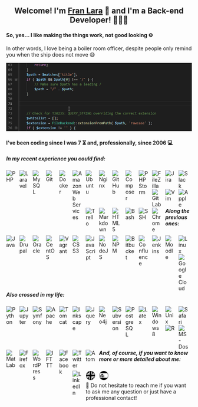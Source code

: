 <h2 align="center">
Welcome! I'm <a href="https://franciscolaracasalilla.com/" target="_blank" rel="noreferrer">Fran Lara</a> 👋 and I'm a Back-end Developer! 👨🏻‍💻
</h2>

<h4>
So, yes... I like making the things work, not good looking ⚙
</h4>

In other words, I love being a boiler room officer, despite people only remind you when the ship does not move 😅

<p align="center">
<img alt="PHP coding" src="./images/php.gif"/>
</p>

#### I've been coding since I was 7 ⏳ and, professionally, since 2006 💻

##### In my recent experience you could find:

<img align="left" alt="PHP" title="PHP" width="26px" src="https://cdn.jsdelivr.net/gh/devicons/devicon/icons/php/php-original.svg" style="padding-right:10px;"/>
<img align="left" alt="Laravel" title="Laravel" width="26px" src="https://cdn.jsdelivr.net/gh/devicons/devicon/icons/laravel/laravel-plain.svg" style="padding-right:10px;"/>
<img align="left" alt="MySQL" title="MySQL" width="26px" src="https://cdn.jsdelivr.net/gh/devicons/devicon/icons/mysql/mysql-original.svg" style="padding-right:10px;"/>
<img align="left" alt="Git" title="Git" width="26px" src="https://cdn.jsdelivr.net/gh/devicons/devicon/icons/git/git-original.svg" style="padding-right:10px;"/>
<img align="left" alt="Docker" title="Docker" width="26px" src="https://cdn.jsdelivr.net/gh/devicons/devicon/icons/docker/docker-original.svg" style="padding-right:10px;"/>
<img align="left" alt="Amazon Web Services" title="Amazon Web Services" width="26px" src="https://cdn.jsdelivr.net/gh/devicons/devicon/icons/amazonwebservices/amazonwebservices-original.svg" style="padding-right:10px;"/>
<img align="left" alt="Ubuntu" title="Ubuntu" width="26px" src="https://cdn.jsdelivr.net/gh/devicons/devicon/icons/ubuntu/ubuntu-plain.svg" style="padding-right:10px;"/>
<img align="left" alt="Nginx" title="Nginx" width="26px" src="https://cdn.jsdelivr.net/gh/devicons/devicon/icons/nginx/nginx-original.svg" style="padding-right:10px;"/>
<img align="left" alt="GitHub" title="GitHub" width="26px" src="https://cdn.jsdelivr.net/gh/devicons/devicon/icons/github/github-original.svg" style="padding-right:10px;"/>
<img align="left" alt="Composer" title="Composer" width="26px" src="https://cdn.jsdelivr.net/gh/devicons/devicon/icons/composer/composer-original.svg" style="padding-right:10px;"/>
<img align="left" alt="PHPStorm" title="PHPStorm" width="26px" src="https://cdn.jsdelivr.net/gh/devicons/devicon/icons/phpstorm/phpstorm-original.svg" style="padding-right:10px;"/>
<img align="left" alt="FileZilla" title="FileZilla" width="26px" src="https://cdn.jsdelivr.net/gh/devicons/devicon/icons/filezilla/filezilla-plain.svg" style="padding-right:10px;"/>
<img align="left" alt="Jira" title="Jira" width="26px" src="https://cdn.jsdelivr.net/gh/devicons/devicon/icons/jira/jira-original.svg" style="padding-right:10px;"/>
<img align="left" alt="Slack" title="Slack" width="26px" src="https://cdn.jsdelivr.net/gh/devicons/devicon/icons/slack/slack-original.svg" style="padding-right:10px;"/>
<img align="left" alt="GitLab" title="GitLab" width="26px" src="https://cdn.jsdelivr.net/gh/devicons/devicon/icons/gitlab/gitlab-original.svg" style="padding-right:10px;"/>
<img align="left" alt="Vim" title="Vim" width="26px" src="https://cdn.jsdelivr.net/gh/devicons/devicon/icons/vim/vim-original.svg" style="padding-right:10px;"/>
<img align="left" alt="Apple" title="Apple" width="26px" src="https://cdn.jsdelivr.net/gh/devicons/devicon/icons/apple/apple-original.svg" style="padding-right:10px;"/>
<img align="left" alt="Trello" title="Trello" width="26px" src="https://cdn.jsdelivr.net/gh/devicons/devicon/icons/trello/trello-plain.svg" style="padding-right:10px;"/>
<img align="left" alt="Markdown" title="Markdown" width="26px" src="https://cdn.jsdelivr.net/gh/devicons/devicon/icons/markdown/markdown-original.svg" style="padding-right:10px;"/>
<img align="left" alt="HTML5" title="HTML5" width="26px" src="https://cdn.jsdelivr.net/gh/devicons/devicon/icons/html5/html5-original.svg" style="padding-right:10px;"/>
<img align="left" alt="Bash" title="Bash" width="26px" src="https://cdn.jsdelivr.net/gh/devicons/devicon/icons/bash/bash-plain.svg" style="padding-right:10px;"/>
<img align="left" alt="SSH" title="SSH" width="26px" src="https://cdn.jsdelivr.net/gh/devicons/devicon/icons/ssh/ssh-original.svg" style="padding-right:10px;"/>
<img align="left" alt="Chrome" title="Chrome" width="26px" src="https://cdn.jsdelivr.net/gh/devicons/devicon/icons/chrome/chrome-original.svg" style="padding-right:10px;"/>
</br>
</br>
</br>

##### Along the previous ones:

<img align="left" alt="Java" title="Java" width="26px" src="https://cdn.jsdelivr.net/gh/devicons/devicon/icons/java/java-original.svg" style="padding-right:10px;"/>
<img align="left" alt="Drupal" title="Drupal" width="26px" src="https://cdn.jsdelivr.net/gh/devicons/devicon/icons/drupal/drupal-original.svg" style="padding-right:10px;"/>
<img align="left" alt="Oracle" title="Oracle" width="26px" src="https://cdn.jsdelivr.net/gh/devicons/devicon/icons/oracle/oracle-original.svg" style="padding-right:10px;"/>
<img align="left" alt="CentOS" title="CentOS" width="26px" src="https://cdn.jsdelivr.net/gh/devicons/devicon/icons/centos/centos-original.svg" style="padding-right:10px;"/>
<img align="left" alt="Vagrant" title="Vagrant" width="26px" src="https://cdn.jsdelivr.net/gh/devicons/devicon/icons/vagrant/vagrant-original.svg" style="padding-right:10px;"/>
<img align="left" alt="CSS3" title="CSS3" width="26px" src="https://cdn.jsdelivr.net/gh/devicons/devicon/icons/css3/css3-original.svg" style="padding-right:10px;"/>
<img align="left" alt="JavaScript" title="JavaScript" width="26px" src="https://cdn.jsdelivr.net/gh/devicons/devicon/icons/javascript/javascript-original.svg" style="padding-right:10px;"/>
<img align="left" alt="NodeJS" title="NodeJS" width="26px" src="https://cdn.jsdelivr.net/gh/devicons/devicon/icons/nodejs/nodejs-original.svg" style="padding-right:10px;"/>
<img align="left" alt="NPM" title="NPM" width="26px" src="https://cdn.jsdelivr.net/gh/devicons/devicon/icons/npm/npm-original-wordmark.svg" style="padding-right:10px;"/>
<img align="left" alt="Bitbucket" title="Bitbucket" width="26px" src="https://cdn.jsdelivr.net/gh/devicons/devicon/icons/bitbucket/bitbucket-original.svg" style="padding-right:10px;"/>
<img align="left" alt="Confluence" title="Confluence" width="26px" src="https://cdn.jsdelivr.net/gh/devicons/devicon/icons/confluence/confluence-original.svg" style="padding-right:10px;"/>
<img align="left" alt="Jenkins" title="Jenkins" width="26px" src="https://cdn.jsdelivr.net/gh/devicons/devicon/icons/jenkins/jenkins-original.svg" style="padding-right:10px;"/>
<img align="left" alt="Moodle" title="Moodle" width="26px" src="https://cdn.jsdelivr.net/gh/devicons/devicon/icons/moodle/moodle-original.svg" style="padding-right:10px;"/>
<img align="left" alt="Linux" title="Linux" width="26px" src="https://cdn.jsdelivr.net/gh/devicons/devicon/icons/linux/linux-original.svg" style="padding-right:10px;"/>
<img align="left" alt="Google Cloud" title="Google Cloud" width="26px" src="https://cdn.jsdelivr.net/gh/devicons/devicon/icons/googlecloud/googlecloud-original.svg" style="padding-right:10px;"/>
</br>
</br>

##### Also crossed in my life:

<img align="left" alt="Python" title="Python" width="26px" src="https://cdn.jsdelivr.net/gh/devicons/devicon/icons/python/python-original.svg" style="padding-right:10px;"/>
<img align="left" alt="Jupyter" title="Jupyter" width="26px" src="https://cdn.jsdelivr.net/gh/devicons/devicon/icons/jupyter/jupyter-original.svg" style="padding-right:10px;"/>
<img align="left" alt="Symfony" title="Symfony" width="26px" src="https://cdn.jsdelivr.net/gh/devicons/devicon/icons/symfony/symfony-original.svg" style="padding-right:10px;"/>
<img align="left" alt="Apache" title="Apache" width="26px" src="https://cdn.jsdelivr.net/gh/devicons/devicon/icons/apache/apache-original.svg" style="padding-right:10px;"/>
<img align="left" alt="Tomcat" title="Tomcat" width="26px" src="https://cdn.jsdelivr.net/gh/devicons/devicon/icons/tomcat/tomcat-original.svg" style="padding-right:10px;"/>
<img align="left" alt="Inkscape" title="Inkscape" width="26px" src="https://cdn.jsdelivr.net/gh/devicons/devicon/icons/inkscape/inkscape-original.svg" style="padding-right:10px;"/>
<img align="left" alt="Jquery" title="Jquery" width="26px" src="https://cdn.jsdelivr.net/gh/devicons/devicon/icons/jquery/jquery-original.svg" style="padding-right:10px;"/>
<img align="left" alt="Neo4j" title="Neo4j" width="26px" src="https://cdn.jsdelivr.net/gh/devicons/devicon/icons/neo4j/neo4j-original.svg" style="padding-right:10px;"/>
<img align="left" alt="Subversion" title="Subversion" width="26px" src="https://cdn.jsdelivr.net/gh/devicons/devicon/icons/subversion/subversion-original.svg" style="padding-right:10px;"/>
<img align="left" alt="PostgreSQL" title="PostgreSQL" width="26px" src="https://cdn.jsdelivr.net/gh/devicons/devicon/icons/postgresql/postgresql-original.svg" style="padding-right:10px;"/>
<img align="left" alt="Latex" title="Latex" width="26px" src="https://cdn.jsdelivr.net/gh/devicons/devicon/icons/latex/latex-original.svg" style="padding-right:10px;"/>
<img align="left" alt="Windows 8" title="Windows 8" width="26px" src="https://cdn.jsdelivr.net/gh/devicons/devicon/icons/windows8/windows8-original.svg" style="padding-right:10px;"/>
<img align="left" alt="Unix" title="Unix" width="26px" src="https://cdn.jsdelivr.net/gh/devicons/devicon/icons/unix/unix-original.svg" style="padding-right:10px;"/>
<img align="left" alt="Safari" title="Safari" width="26px" src="https://cdn.jsdelivr.net/gh/devicons/devicon/icons/safari/safari-original.svg" style="padding-right:10px;"/>
<img align="left" alt="R" title="R" width="26px" src="https://cdn.jsdelivr.net/gh/devicons/devicon/icons/r/r-original.svg" style="padding-right:10px;"/>
<img align="left" alt="MS-Dos" title="MS-Dos" width="26px" src="https://cdn.jsdelivr.net/gh/devicons/devicon/icons/msdos/msdos-original.svg" style="padding-right:10px;"/>
<img align="left" alt="MatLab" title="MatLab" width="26px" src="https://cdn.jsdelivr.net/gh/devicons/devicon/icons/matlab/matlab-original.svg" style="padding-right:10px;"/>
<img align="left" alt="Firefox" title="Firefox" width="26px" src="https://cdn.jsdelivr.net/gh/devicons/devicon/icons/firefox/firefox-original.svg" style="padding-right:10px;"/>
<img align="left" alt="WordPress" title="WordPress"  width="26px" src="https://cdn.jsdelivr.net/gh/devicons/devicon/icons/wordpress/wordpress-original.svg" style="padding-right:10px;"/>
<img align="left" alt="IFTTT" title="IFTTT" width="26px" src="https://cdn.jsdelivr.net/gh/devicons/devicon/icons/ifttt/ifttt-original.svg" style="padding-right:10px;"/>
<img align="left" alt="Facebook" title="Facebook" width="26px" src="https://cdn.jsdelivr.net/gh/devicons/devicon/icons/facebook/facebook-original.svg" style="padding-right:10px;"/>
<img align="left" alt="Twitter" title="Twitter" width="26px" src="https://cdn.jsdelivr.net/gh/devicons/devicon/icons/twitter/twitter-original.svg" style="padding-right:10px;"/>
<img align="left" alt="Atom" title="Atom" width="26px" src="https://cdn.jsdelivr.net/gh/devicons/devicon/icons/atom/atom-original.svg" style="padding-right:10px;"/>
</br>
</br>
</br>

##### And, of course, if you want to know more or more detailed about me:

[<img align="left" alt="LinkedIn" width="26px" src="https://cdn.jsdelivr.net/gh/devicons/devicon/icons/linkedin/linkedin-plain.svg" style="padding-right:10px;"/>](https://www.linkedin.com/in/franciscolaracasalilla)
[<img align="left" alt="API CV (EN)" width="26px" src="./images/uk.svg" style="padding-right:10px;"/>](https://franciscolaracasalilla.com)
[<img align="left" alt="API CV (ES)" width="26px" src="./images/sp.svg" style="padding-right:10px;"/>](https://franciscolaracasalilla.es)
</br>

💬 Do not hesitate to reach me if you want to ask me any question or just have a professional contact!
